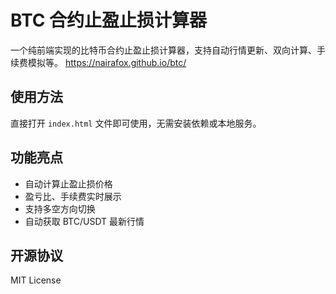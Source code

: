 # BTC 合约止盈止损计算器

一个纯前端实现的比特币合约止盈止损计算器，支持自动行情更新、双向计算、手续费模拟等。
https://nairafox.github.io/btc/

## 使用方法

直接打开 `index.html` 文件即可使用，无需安装依赖或本地服务。

## 功能亮点

- 自动计算止盈止损价格
- 盈亏比、手续费实时展示
- 支持多空方向切换
- 自动获取 BTC/USDT 最新行情

## 开源协议

MIT License
